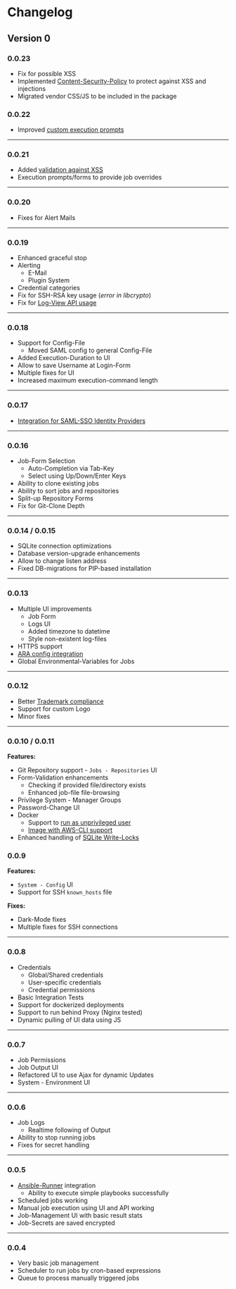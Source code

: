 # Changelog

## Version 0

### 0.0.23

* Fix for possible XSS
* Implemented [Content-Security-Policy](https://developer.mozilla.org/en-US/docs/Web/HTTP/CSP) to protect against XSS and injections
* Migrated vendor CSS/JS to be included in the package

### 0.0.22

* Improved [custom execution prompts](https://webui.ansibleguy.net/en/latest/usage/jobs.html#execute)

----

### 0.0.21

* Added [validation against XSS](https://github.com/ansibleguy/webui/issues/44)
* Execution prompts/forms to provide job overrides

----

### 0.0.20

* Fixes for Alert Mails

----

### 0.0.19

* Enhanced graceful stop
* Alerting
  * E-Mail
  * Plugin System
* Credential categories
* Fix for SSH-RSA key usage (*error in libcrypto*)
* Fix for [Log-View API usage](https://github.com/ansibleguy/webui/issues/36)

----

### 0.0.18

* Support for Config-File
  * Moved SAML config to general Config-File
* Added Execution-Duration to UI
* Allow to save Username at Login-Form
* Multiple fixes for UI
* Increased maximum execution-command length

----

### 0.0.17

* [Integration for SAML-SSO Identity Providers](https://webui.ansibleguy.net/en/latest/usage/authentication.html)

----

### 0.0.16

* Job-Form Selection
  * Auto-Completion via Tab-Key
  * Select using Up/Down/Enter Keys
* Ability to clone existing jobs
* Ability to sort jobs and repositories
* Split-up Repository Forms
* Fix for Git-Clone Depth

----

### 0.0.14 / 0.0.15

* SQLite connection optimizations
* Database version-upgrade enhancements
* Allow to change listen address
* Fixed DB-migrations for PIP-based installation

----

### 0.0.13

* Multiple UI improvements
  * Job Form
  * Logs UI
  * Added timezone to datetime
  * Style non-existent log-files
* HTTPS support
* [ARA config integration](https://webui.ansibleguy.net/en/latest/usage/integrations.html)
* Global Environmental-Variables for Jobs

----

### 0.0.12

* Better [Trademark compliance](https://github.com/ansible/logos/blob/main/TRADEMARKS.md#53-unpermitted-uses-we-consider-infringing)
* Support for custom Logo
* Minor fixes

----

### 0.0.10 / 0.0.11

**Features:**

* Git Repository support - `Jobs - Repositories` UI
* Form-Validation enhancements
  * Checking if provided file/directory exists
  * Enhanced job-file file-browsing
* Privilege System - Manager Groups
* Password-Change UI
* Docker
  * Support to [run as unprivileged user](https://webui.ansibleguy.net/en/latest/usage/docker.html#unprivileged)
  * [Image with AWS-CLI support](https://webui.ansibleguy.net/en/latest/usage/docker.html#aws-cli-support)
* Enhanced handling of [SQLite Write-Locks](https://github.com/ansibleguy/webui/issues/6)


### 0.0.9

**Features:**

* `System - Config` UI
* Support for SSH `known_hosts` file

**Fixes:**

* Dark-Mode fixes
* Multiple fixes for SSH connections

----

### 0.0.8

* Credentials
  * Global/Shared credentials
  * User-specific credentials
  * Credential permissions
* Basic Integration Tests
* Support for dockerized deployments
* Support to run behind Proxy (Nginx tested)
* Dynamic pulling of UI data using JS

----

### 0.0.7

* Job Permissions
* Job Output UI
* Refactored UI to use Ajax for dynamic Updates
* System - Environment UI

----

### 0.0.6

* Job Logs
  * Realtime following of Output
* Ability to stop running jobs
* Fixes for secret handling

----

### 0.0.5

* [Ansible-Runner](https://ansible.readthedocs.io/projects/runner/en/latest/python_interface/) integration
  * Ability to execute simple playbooks successfully
* Scheduled jobs working
* Manual job execution using UI and API working
* Job-Management UI with basic result stats
* Job-Secrets are saved encrypted

----

### 0.0.4

* Very basic job management
* Scheduler to run jobs by cron-based expressions
* Queue to process manually triggered jobs
